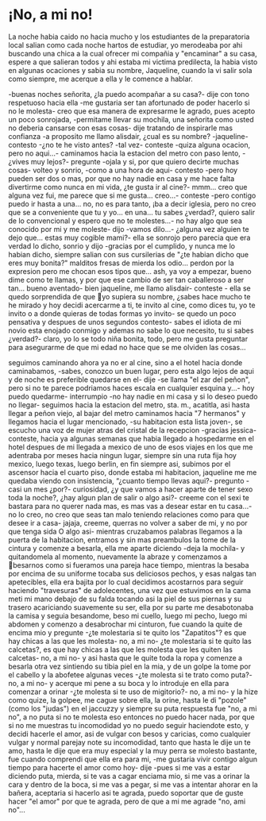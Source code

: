 # ¡No, a mi no!

La noche habia caido no hacia mucho y los estudiantes de la preparatoria local salian como cada noche hartos de estudiar, yo merodeaba por ahi buscando una chica a la cual ofrecer mi compañia y "encaminar" a su casa, espere a que salieran todos y ahi estaba mi victima predilecta, la habia visto en algunas ocaciones y sabia su nombre, Jaqueline, cuando la vi salir sola como siempre, me acerque a ella y le comence a hablar.

 -buenas noches señorita, ¿la puedo acompañar a su casa?- dije con tono respetuoso hacia ella -me gustaria ser tan afortunado de poder hacerlo si no le molesta- creo que esa manera de expresarme le agrado, pues acepto un poco sonrojada, -permitame llevar su mochila, una señorita como usted no deberia cansarse con esas cosas- dije tratando de inspirarle mas confianza -a proposito me llamo alisdair, ¿cual es su
nombre? -jaqueline- contesto -¿no te he visto antes? -tal vez- conteste -quiza alguna ocacion, pero no aqui...- caminamos hacia la estacion del metro con paso lento, -¿vives muy lejos?- pregunte -ojala y si, por que
quiero decirte muchas cosas- volteo y sonrio, -como a una hora de aqui-
contesto -pero hoy pueden ser dos o mas, por que no hay nadie en casa
y me hace falta divertirme como nunca en mi vida, ¿te gusta ir al cine?-
mmm... creo que alguna vez fui, me parece que si me gusta... creo...-
conteste -pero contigo puedo ir hasta a una... no, no es para tanto, ¡ba a
decir iglesia, pero no creo que se a conveniente que tu y yo... en una...
tu sabes ¿verdad?, quiero salir de lo convencional y espero que no te
molestes...- no hay algo que sea conocido por mi y me moleste- dijo
-vamos dilo...- ¿alguna vez alguien te dejo que... estas muy cogible
mami?- ella se sonrojo pero parecia que era verdad lo dicho, sonrio y dijo
-gracias por el cumplido, y nunca me lo habian dicho, siempre salian con
sus cursilerias de "¿te habian dicho que eres muy bonita?" malditos
fresas de mierda los odio... perdon por la expresion pero me chocan esos
tipos que... ash, ya voy a empezar, bueno dime como te llamas, y por
que ese cambio de ser tan caballeroso a ser tan... bueno aventado- bien
jaqueline, me llamo alisdair- conteste - ella se quedo sorprendida de que yo supiera su nombre, ¿sabes hace mucho te he mirado y hoy decidi
acercarme a ti, te invito al cine, como dices tu, yo te invito o a donde
quieras de todas formas yo invito- se quedo un poco pensativa y despues
de unos segundos contesto- sabes el idiota de mi novio esta enojado
conmigo y ademas no sabe lo que necesito, tu si sabes ¿verdad?- claro,
yo lo se todo niña bonita, todo, pero me gusta preguntar para
asegurarme de que mi edad no hace que se me olviden las cosas...

seguimos caminando ahora ya no er al cine, sino a el hotel hacia donde
caminabamos, -sabes, conozco un buen lugar, pero esta algo lejos de
aqui y de noche es preferible quedarse en el- dije -se llama "el zar del
peñon", pero si no te parece podriamos haces escala en cualquier
esquina y...- hoy puedo quedarme- interrumpio -no hay nadie en mi casa
y si lo deseo puedo no llegar- seguimos hacia la estacion del metro, sta.
m., acatitla, asi hasta llegar a peñon viejo, al bajar del metro caminamos hacia "7 hermanos" y llegamos hacia el lugar mencionado, -su
habitacion esta lista joven-, se escucho una voz de mujer atras del cristal de la recepcion -gracias jessica- conteste, hacia ya algunas semanas que
habia llegado a hospedarme en el hotel despues de mi llegada a mexico
de uno de esos viajes en los que me adentraba por meses hacia ningun
lugar, siempre sin una ruta fija hoy mexico, luego texas, luego berlin, en
fin siempre asi, subimos por el ascensor hacia el cuarto piso, donde
estaba mi habitacion, jaqueline me me quedaba viendo con insistencia,
“¿cuanto tiempo llevas aqui?- pregunto -casi un mes ¿por?- curiosidad,
¿y que vamos a hacer aparte de tener sexo toda la noche?, ¿hay algun
plan de salir o algo asi?- creeme con el sexi te bastara para no querer
nada mas, es mas vas a desear estar en tu casa...- no lo creo, no creo
que seas tan malo teniendo relaciones como para que desee ir a casa-
jajaja, creeme, querras no volver a saber de mi, y no por que tenga sida
O algo asi- mientras cruzabamos palabras llegamos a la puerta de la
habitacion, entramos y sin mas preambulos la tome de la cintura y
comenze a besarla, ella me aparte diciendo -deja la mochila- y
quitandomela al momento, nuevamente la abraze y comenzamos a
besarnos como si fueramos una pareja hace tiempo, mientras la besaba
por encima de su uniforme tocaba sus deliciosos pechos, y esas nalgas
tan apetecibles, ella era bajita por lo cual decidimos acostarnos para
seguir haciendo "travesuras" de adolecentes, una vez que estuvimos en
la cama meti mi mano debajo de su falda tocando asi la piel de sus
piernas y su trasero acariciando suavemente su ser, ella por su parte me
desabotonaba la camisa y seguia besandome, beso mi cuello, luego mi
pecho, luego mi abdomen y comenzo a desabrochar mi cinturon, fue
cuando la quite de encima mio y pregunte -¿te molestaria si te quito los
"Zapatitos"? es que hay chicas a las que les molesta- no, a mi no- ¿te
molestaria si te quito las calcetas?, es que hay chicas a las que les
molesta que les quiten las calcetas- no, a mi no- y asi hasta que le quite
toda la ropa y comenze a besarla otra vez sintiendo su tibia piel en la mia,
y de un golpe la tome por el cabello y la abofetee algunas veces -¿te
molesta si te trato como puta?- no, a mi no- y acerque mi pene a su boca
y lo introduje en ella para comenzar a orinar -¿te molesta si te uso de
migitorio?- no, a mi no- y la hize como quize, la golpee, me cague sobre
ella, la orine, hasta le di "pozole" (como los "judas") en el jaccuzzy y
siempre su puta respuesta fue "no, a mi no", a no puta si no te molesta eso entonces no puedo hacer nada, por que si
no me muestras tu incomodidad yo no puedo seguir haciendote esto, y
decidi hacerle el amor, asi de vulgar con besos y caricias, como cualquier
vulgar y normal parejay note su incomodidad, tanto que hasta le dije un
te amo, hasta le dije que era muy especial y la muy perra se molesto
bastante, fue cuando comprendi que ella era para mi, -me gustaria vivir
contigo algun tiempo para hacerte el amor como hoy- dije -pues si me
vas a estar diciendo puta, mierda, si te vas a cagar enciama mio, si me
vas a orinar la cara y dentro de la boca, si me vas a pegar, si me vas a
intentar ahorar en la bañera, aceptaria si hacerlo asi te agrada, puedo
soportar que de guste hacer "el amor" por que te agrada, pero de que a
mi me agrade "no, ami no"...
